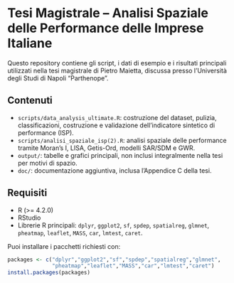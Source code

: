 # Tesi Magistrale – Analisi Spaziale delle Performance delle Imprese Italiane

Questo repository contiene gli script, i dati di esempio e i risultati principali utilizzati nella tesi magistrale di Pietro Maietta, discussa presso l’Università degli Studi di Napoli “Parthenope”.

## Contenuti
- `scripts/data_analysis_ultimate.R`: costruzione del dataset, pulizia, classificazioni, costruzione e validazione dell’indicatore sintetico di performance (ISP).
- `scripts/analisi_spaziale_isp(2).R`: analisi spaziale delle performance tramite Moran’s I, LISA, Getis-Ord, modelli SAR/SDM e GWR.
- `output/`: tabelle e grafici principali, non inclusi integralmente nella tesi per motivi di spazio.
- `doc/`: documentazione aggiuntiva, inclusa l’Appendice C della tesi.

## Requisiti
- R (>= 4.2.0)
- RStudio
- Librerie R principali: `dplyr`, `ggplot2`, `sf`, `spdep`, `spatialreg`, `glmnet`, `pheatmap`, `leaflet`, `MASS`, `car`, `lmtest`, `caret`.

Puoi installare i pacchetti richiesti con:

```R
packages <- c("dplyr","ggplot2","sf","spdep","spatialreg","glmnet",
              "pheatmap","leaflet","MASS","car","lmtest","caret")
install.packages(packages)
